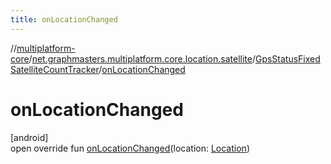 ```yaml
---
title: onLocationChanged
---
```

//[multiplatform-core](../../../index.html)/[net.graphmasters.multiplatform.core.location.satellite](../index.html)/[GpsStatusFixedSatelliteCountTracker](index.html)/[onLocationChanged](on-location-changed.html)



# onLocationChanged



[android]\
open override fun [onLocationChanged](on-location-changed.html)(location: [Location](https://developer.android.com/reference/kotlin/android/location/Location.html))




